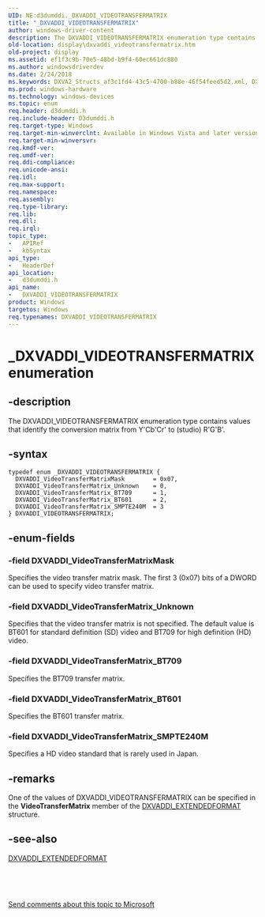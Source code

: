 ```yaml
---
UID: NE:d3dumddi._DXVADDI_VIDEOTRANSFERMATRIX
title: "_DXVADDI_VIDEOTRANSFERMATRIX"
author: windows-driver-content
description: The DXVADDI_VIDEOTRANSFERMATRIX enumeration type contains values that identify the conversion matrix from Y'Cb'Cr' to (studio) R'G'B'.
old-location: display\dxvaddi_videotransfermatrix.htm
old-project: display
ms.assetid: ef1f3c9b-70e5-48bd-b9f4-60ec661dc880
ms.author: windowsdriverdev
ms.date: 2/24/2018
ms.keywords: DXVA2_Structs_af3c1fd4-43c5-4700-b88e-46f54feed5d2.xml, DXVADDI_VIDEOTRANSFERMATRIX, DXVADDI_VIDEOTRANSFERMATRIX enumeration [Display Devices], DXVADDI_VideoTransferMatrixMask, DXVADDI_VideoTransferMatrix_BT601, DXVADDI_VideoTransferMatrix_BT709, DXVADDI_VideoTransferMatrix_SMPTE240M, DXVADDI_VideoTransferMatrix_Unknown, _DXVADDI_VIDEOTRANSFERMATRIX, d3dumddi/DXVADDI_VIDEOTRANSFERMATRIX, d3dumddi/DXVADDI_VideoTransferMatrixMask, d3dumddi/DXVADDI_VideoTransferMatrix_BT601, d3dumddi/DXVADDI_VideoTransferMatrix_BT709, d3dumddi/DXVADDI_VideoTransferMatrix_SMPTE240M, d3dumddi/DXVADDI_VideoTransferMatrix_Unknown, display.dxvaddi_videotransfermatrix
ms.prod: windows-hardware
ms.technology: windows-devices
ms.topic: enum
req.header: d3dumddi.h
req.include-header: D3dumddi.h
req.target-type: Windows
req.target-min-winverclnt: Available in Windows Vista and later versions of the Windows operating systems.
req.target-min-winversvr: 
req.kmdf-ver: 
req.umdf-ver: 
req.ddi-compliance: 
req.unicode-ansi: 
req.idl: 
req.max-support: 
req.namespace: 
req.assembly: 
req.type-library: 
req.lib: 
req.dll: 
req.irql: 
topic_type:
-	APIRef
-	kbSyntax
api_type:
-	HeaderDef
api_location:
-	d3dumddi.h
api_name:
-	DXVADDI_VIDEOTRANSFERMATRIX
product: Windows
targetos: Windows
req.typenames: DXVADDI_VIDEOTRANSFERMATRIX
---
```


# _DXVADDI_VIDEOTRANSFERMATRIX enumeration


## -description


The DXVADDI_VIDEOTRANSFERMATRIX enumeration type contains values that identify the conversion matrix from Y'Cb'Cr' to (studio) R'G'B'.


## -syntax


````
typedef enum _DXVADDI_VIDEOTRANSFERMATRIX { 
  DXVADDI_VideoTransferMatrixMask        = 0x07,
  DXVADDI_VideoTransferMatrix_Unknown    = 0,
  DXVADDI_VideoTransferMatrix_BT709      = 1,
  DXVADDI_VideoTransferMatrix_BT601      = 2,
  DXVADDI_VideoTransferMatrix_SMPTE240M  = 3
} DXVADDI_VIDEOTRANSFERMATRIX;
````


## -enum-fields




### -field DXVADDI_VideoTransferMatrixMask

Specifies the video transfer matrix mask. The first 3 (0x07) bits of a DWORD can be used to specify video transfer matrix.


### -field DXVADDI_VideoTransferMatrix_Unknown

Specifies that the video transfer matrix is not specified. The default value is BT601 for standard definition (SD) video and BT709 for high definition (HD) video.


### -field DXVADDI_VideoTransferMatrix_BT709

Specifies the BT709 transfer matrix.


### -field DXVADDI_VideoTransferMatrix_BT601

Specifies the BT601 transfer matrix.


### -field DXVADDI_VideoTransferMatrix_SMPTE240M

Specifies a HD video standard that is rarely used in Japan.


## -remarks



One of the values of DXVADDI_VIDEOTRANSFERMATRIX can be specified in the <b>VideoTransferMatrix</b> member of the <a href="..\d3dumddi\ns-d3dumddi-_dxvaddi_extendedformat.md">DXVADDI_EXTENDEDFORMAT</a> structure.




## -see-also

<a href="..\d3dumddi\ns-d3dumddi-_dxvaddi_extendedformat.md">DXVADDI_EXTENDEDFORMAT</a>



 

 

<a href="mailto:wsddocfb@microsoft.com?subject=Documentation%20feedback [display\display]:%20DXVADDI_VIDEOTRANSFERMATRIX enumeration%20 RELEASE:%20(2/24/2018)&amp;body=%0A%0APRIVACY STATEMENT%0A%0AWe use your feedback to improve the documentation. We don't use your email address for any other purpose, and we'll remove your email address from our system after the issue that you're reporting is fixed. While we're working to fix this issue, we might send you an email message to ask for more info. Later, we might also send you an email message to let you know that we've addressed your feedback.%0A%0AFor more info about Microsoft's privacy policy, see http://privacy.microsoft.com/en-us/default.aspx." title="Send comments about this topic to Microsoft">Send comments about this topic to Microsoft</a>

